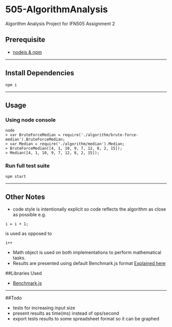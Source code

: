 # 505-AlgorithmAnalysis
Algorithm Analysis Project for IFN505 Assignment 2

## Prerequisite
- [nodejs & npm](https://nodejs.org)

---
## Install Dependencies
``` 
npm i 
```
---

## Usage

### Using node console
```
node
> var BruteForceMedian = require('./algorithm/brute-force-median').BruteForceMedian;
> var Median = require('./algorithm/median').Median;
> BruteForceMedian([4, 1, 10, 9, 7, 12, 8, 2, 15]);
> Median([4, 1, 10, 9, 7, 12, 8, 2, 15]);
```

### Run full test suite
```
npm start
```

---
## Other Notes
- code style is intentionally explicit so code reflects the algorithm as close as possible
e.g.
```
i = i + 1;
```
is used as opposed to
```
i++
```
- Math object is used on both implementations to perform mathematical tasks.
- Results are presented using default Benchmark.js format [Explained here](http://stackoverflow.com/a/28524734)

##Libraries Used
- [Benchmark.js](https://github.com/bestiejs/benchmark.js)

---
##Todo
- tests for increasing input size
- present results as time(ms) instead of ops/second
- export tests results to some spreadsheet format so it can be graphed
